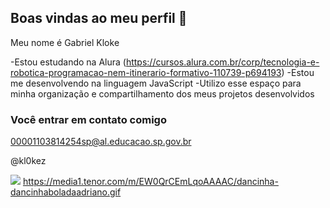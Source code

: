 ## Boas vindas ao meu perfil 🖤

Meu nome é Gabriel Kloke

-Estou estudando na Alura (https://cursos.alura.com.br/corp/tecnologia-e-robotica-programacao-nem-itinerario-formativo-110739-p694193)
-Estou me desenvolvendo na linguagem JavaScript
-Utilizo esse espaço para minha organização e compartilhamento dos meus projetos desenvolvidos

### Você entrar em contato comigo

00001103814254sp@al.educacao.sp.gov.br

@kl0kez

![](https://media1.tenor.com/m/EW0QrCEmLqoAAAAC/dancinha-dancinhaboladaadriano.gif)
https://media1.tenor.com/m/EW0QrCEmLqoAAAAC/dancinha-dancinhaboladaadriano.gif
